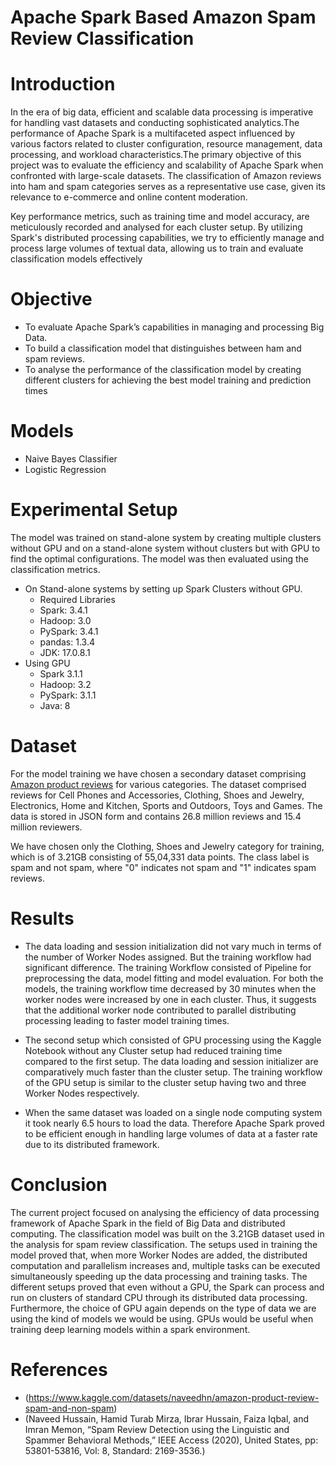 # Apache Spark Based Amazon Spam Review Classification

# Introduction
In the era of big data, efficient and scalable data processing is imperative for handling vast datasets and conducting sophisticated analytics.The performance of Apache Spark is a multifaceted aspect influenced by various factors related to cluster configuration, resource management, data processing, and workload characteristics.The primary objective of this project was to evaluate the efficiency and scalability of Apache Spark when confronted with large-scale datasets. The classification of Amazon reviews into ham and spam categories serves as a representative use case, given its relevance to e-commerce and online content moderation. 

Key performance metrics, such as training time and model accuracy, are meticulously recorded and analysed for each cluster setup. By utilizing Spark's distributed processing capabilities, we try to efficiently manage and process large volumes of textual data, allowing us to train and evaluate classification models effectively

# Objective
* To evaluate Apache Spark’s capabilities in managing and processing Big Data.
* To build a classification model that distinguishes between ham and spam reviews.
* To analyse the performance of the classification model by creating different clusters for achieving the best model training and prediction times

# Models
* Naive Bayes Classifier
* Logistic Regression

# Experimental Setup
The model was trained on stand-alone system by creating multiple clusters without GPU and on a stand-alone system without clusters but with GPU to find the optimal configurations. The model was then evaluated using the classification metrics.
- On Stand-alone systems by setting up Spark Clusters without GPU.
  * Required Libraries
  * Spark: 3.4.1
  * Hadoop: 3.0
  * PySpark: 3.4.1
  * pandas: 1.3.4
  * JDK: 17.0.8.1
- Using GPU
  * Spark 3.1.1
  * Hadoop: 3.2
  * PySpark: 3.1.1
  * Java: 8
 
# Dataset
For the model training we have chosen a secondary dataset comprising [Amazon product reviews](https://www.kaggle.com/datasets/naveedhn/amazon-product-review-spam-and-non-spam) for various categories. The dataset comprised reviews for Cell Phones and Accessories, Clothing, Shoes and Jewelry, Electronics, Home and Kitchen, Sports and Outdoors, Toys and Games. The data is stored in JSON form and contains 26.8 million reviews and 15.4 million reviewers.

We have chosen only the Clothing, Shoes and Jewelry category for training, which is of 3.21GB consisting of 55,04,331 data points. The class label is spam and not spam, where "0" indicates not spam and "1" indicates spam reviews.

# Results
* The data loading and session initialization did not vary much in terms of the number of Worker Nodes assigned. But the training workflow had significant difference. The training Workflow consisted of Pipeline for preprocessing the data, model fitting and model evaluation. For both the models, the training workflow time decreased by 30 minutes when the worker nodes were increased by one in each cluster. Thus, it suggests that the additional worker node contributed to parallel distributing processing leading to faster model training times.

* The second setup which consisted of GPU processing using the Kaggle Notebook without any Cluster setup had reduced training time compared to the first setup. The data loading and session initializer are comparatively much faster than the cluster setup. The training workflow of the GPU setup is similar to the cluster setup having two and three Worker Nodes respectively.

* When the same dataset was loaded on a single node computing system it took nearly 6.5 hours to load the data. Therefore Apache Spark proved to be efficient enough in handling large volumes of data at a faster rate due to its distributed framework.

# Conclusion

The current project focused on analysing the efficiency of data processing framework of Apache Spark in the field of Big Data and distributed computing. The classification model was
built on the 3.21GB dataset used in the analysis for spam review classification. The setups used in training the model proved that, when more Worker Nodes are added, the distributed computation and parallelism increases and, multiple tasks can be executed simultaneously speeding up the data processing and training tasks. The different setups proved that even without a GPU, the Spark can process and run on clusters of standard CPU through its distributed data processing.
Furthermore, the choice of GPU again depends on the type of data we are using the kind of models we would be using. GPUs would be useful when training deep learning models within a spark environment.

# References

* (https://www.kaggle.com/datasets/naveedhn/amazon-product-review-spam-and-non-spam)
* (Naveed Hussain, Hamid Turab Mirza, Ibrar Hussain, Faiza Iqbal, and Imran Memon, “Spam Review Detection using the Linguistic and Spammer Behavioral Methods,” IEEE Access (2020), United States, pp: 53801-53816, Vol: 8, Standard: 2169-3536.)
  

 
